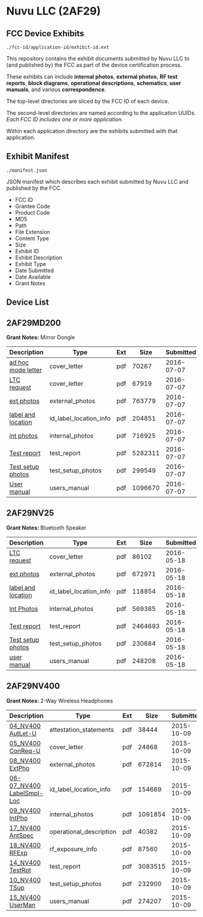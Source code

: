# Nuvu LLC (2AF29)
## FCC Device Exhibits

```
./fcc-id/application-id/exhibit-id.ext
```

This repository contains the exhibit documents submitted by Nuvu LLC to (and published by) the FCC as part of the device certification process.

These exhibits can include **internal photos**, **external photos**, **RF test reports**, **block diagrams**, **operational descriptions**, **schematics**, **user manuals**, and various **correspondence**.

The top-level directories are sliced by the FCC ID of each device.

The second-level directories are named according to the application UUIDs. *Each FCC ID includes one or more application.*

Within each application directory are the exhibits submitted with that application. 

## Exhibit Manifest

```
./manifest.json
```

JSON manifest which describes each exhibit submitted by Nuvu LLC and published by the FCC.

- FCC ID
- Grantee Code
- Product Code
- MD5
- Path
- File Extension
- Content Type
- Size
- Exhibit ID
- Exhibit Description
- Exhibit Type
- Date Submitted
- Date Available
- Grant Notes

## Device List
## 2AF29MD200
**Grant Notes:** Mirror Dongle

| Description | Type | Ext | Size | Submitted | Available |
| ----------- | ---- | --- | ---- | --------- | --------- |
| [ad hoc mode letter](2AF29MD200/2f7d381cd63f01ba998d0ea25352c7e3/3054025.pdf) | cover_letter | pdf | 70267 | 2016-07-07 | 2016-07-07 |
| [LTC request](2AF29MD200/2f7d381cd63f01ba998d0ea25352c7e3/3054026.pdf) | cover_letter | pdf | 67919 | 2016-07-07 | 2016-07-07 |
| [ext photos](2AF29MD200/2f7d381cd63f01ba998d0ea25352c7e3/3054027.pdf) | external_photos | pdf | 763779 | 2016-07-07 | 2016-07-07 |
| [label and location](2AF29MD200/2f7d381cd63f01ba998d0ea25352c7e3/3054028.pdf) | id_label_location_info | pdf | 204851 | 2016-07-07 | 2016-07-07 |
| [int photos](2AF29MD200/2f7d381cd63f01ba998d0ea25352c7e3/3054030.pdf) | internal_photos | pdf | 716925 | 2016-07-07 | 2016-07-07 |
| [Test report](2AF29MD200/2f7d381cd63f01ba998d0ea25352c7e3/3054029.pdf) | test_report | pdf | 5282311 | 2016-07-07 | 2016-07-07 |
| [Test setup photos](2AF29MD200/2f7d381cd63f01ba998d0ea25352c7e3/3054031.pdf) | test_setup_photos | pdf | 299549 | 2016-07-07 | 2016-07-07 |
| [User manual](2AF29MD200/2f7d381cd63f01ba998d0ea25352c7e3/3054032.pdf) | users_manual | pdf | 1096670 | 2016-07-07 | 2016-07-07 |
## 2AF29NV25
**Grant Notes:** Bluetooth Speaker

| Description | Type | Ext | Size | Submitted | Available |
| ----------- | ---- | --- | ---- | --------- | --------- |
| [LTC request](2AF29NV25/80f4556736a4d51b1529e16d0243f6b3/2994509.pdf) | cover_letter | pdf | 86102 | 2016-05-18 | 2016-05-18 |
| [ext photos](2AF29NV25/80f4556736a4d51b1529e16d0243f6b3/2994506.pdf) | external_photos | pdf | 672971 | 2016-05-18 | 2016-05-18 |
| [label and location](2AF29NV25/80f4556736a4d51b1529e16d0243f6b3/2994507.pdf) | id_label_location_info | pdf | 118854 | 2016-05-18 | 2016-05-18 |
| [Int Photos](2AF29NV25/80f4556736a4d51b1529e16d0243f6b3/2994508.pdf) | internal_photos | pdf | 569385 | 2016-05-18 | 2016-05-18 |
| [Test report](2AF29NV25/80f4556736a4d51b1529e16d0243f6b3/2994510.pdf) | test_report | pdf | 2464693 | 2016-05-18 | 2016-05-18 |
| [Test setup photos](2AF29NV25/80f4556736a4d51b1529e16d0243f6b3/2994511.pdf) | test_setup_photos | pdf | 230684 | 2016-05-18 | 2016-05-18 |
| [user manual](2AF29NV25/80f4556736a4d51b1529e16d0243f6b3/2994512.pdf) | users_manual | pdf | 248208 | 2016-05-18 | 2016-05-18 |
## 2AF29NV400
**Grant Notes:** 2-Way Wireless Headphones

| Description | Type | Ext | Size | Submitted | Available |
| ----------- | ---- | --- | ---- | --------- | --------- |
| [04_NV400 AutLet-U](2AF29NV400/ec460bc37770fc11d38f8c290ac1b154/2776050.pdf) | attestation_statements | pdf | 38444 | 2015-10-09 | 2015-10-09 |
| [05_NV400 ConReq-U](2AF29NV400/ec460bc37770fc11d38f8c290ac1b154/2776051.pdf) | cover_letter | pdf | 24868 | 2015-10-09 | 2015-10-09 |
| [08_NV400 ExtPho](2AF29NV400/ec460bc37770fc11d38f8c290ac1b154/2776053.pdf) | external_photos | pdf | 672814 | 2015-10-09 | 2015-10-09 |
| [06-07_NV400 LabelSmpl-Loc](2AF29NV400/ec460bc37770fc11d38f8c290ac1b154/2776052.pdf) | id_label_location_info | pdf | 154669 | 2015-10-09 | 2015-10-09 |
| [09_NV400 IntPho](2AF29NV400/ec460bc37770fc11d38f8c290ac1b154/2776054.pdf) | internal_photos | pdf | 1091854 | 2015-10-09 | 2015-10-09 |
| [17_NV400 AntSpec](2AF29NV400/ec460bc37770fc11d38f8c290ac1b154/2776049.pdf) | operational_description | pdf | 40382 | 2015-10-09 | 2015-10-09 |
| [18_NV400 RFExp](2AF29NV400/ec460bc37770fc11d38f8c290ac1b154/2776062.pdf) | rf_exposure_info | pdf | 87560 | 2015-10-09 | 2015-10-09 |
| [14_NV400 TestRpt](2AF29NV400/ec460bc37770fc11d38f8c290ac1b154/2776059.pdf) | test_report | pdf | 3083515 | 2015-10-09 | 2015-10-09 |
| [10_NV400 TSup](2AF29NV400/ec460bc37770fc11d38f8c290ac1b154/2776055.pdf) | test_setup_photos | pdf | 232900 | 2015-10-09 | 2015-10-09 |
| [15_NV400 UserMan](2AF29NV400/ec460bc37770fc11d38f8c290ac1b154/2776060.pdf) | users_manual | pdf | 274207 | 2015-10-09 | 2015-10-09 |
